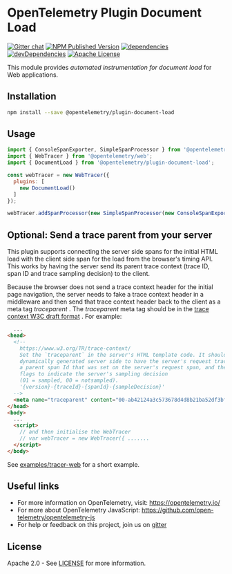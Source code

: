 # OpenTelemetry Plugin Document Load
[![Gitter chat][gitter-image]][gitter-url]
[![NPM Published Version][npm-img]][npm-url]
[![dependencies][dependencies-image]][dependencies-url]
[![devDependencies][devDependencies-image]][devDependencies-url]
[![Apache License][license-image]][license-image]

This module provides *automated instrumentation for document load* for Web applications.

## Installation

```bash
npm install --save @opentelemetry/plugin-document-load
```

## Usage

```js
import { ConsoleSpanExporter, SimpleSpanProcessor } from '@opentelemetry/tracing';
import { WebTracer } from '@opentelemetry/web';
import { DocumentLoad } from '@opentelemetry/plugin-document-load';

const webTracer = new WebTracer({
  plugins: [
    new DocumentLoad()
  ]
});

webTracer.addSpanProcessor(new SimpleSpanProcessor(new ConsoleSpanExporter()));
```

## Optional: Send a trace parent from your server
This plugin supports connecting the server side spans for the initial HTML load with the client side span for the load from the browser's timing API. This works by having the server send its parent trace context (trace ID, span ID and trace sampling decision) to the client.

Because the browser does not send a trace context header for the initial page navigation, the server needs to fake a trace context header in a middleware and then send that trace context header back to the client as a meta tag *traceparent* . The *traceparent* meta tag should be in the [trace context W3C draft format][trace-context-url] . For example:

```html
  ...
<head>
  <!--
    https://www.w3.org/TR/trace-context/
    Set the `traceparent` in the server's HTML template code. It should be
    dynamically generated server side to have the server's request trace Id,
    a parent span Id that was set on the server's request span, and the trace
    flags to indicate the server's sampling decision
    (01 = sampled, 00 = notsampled).
    '{version}-{traceId}-{spanId}-{sampleDecision}'
  -->
  <meta name="traceparent" content="00-ab42124a3c573678d4d8b21ba52df3bf-d21f7bc17caa5aba-01">
</head>
<body>
  ...
  <script>
    // and then initialise the WebTracer
    // var webTracer = new WebTracer({ .......
  </script>
</body>
```

See [examples/tracer-web](https://github.com/open-telemetry/opentelemetry-js/tree/master/examples/tracer-web) for a short example.

## Useful links
- For more information on OpenTelemetry, visit: <https://opentelemetry.io/>
- For more about OpenTelemetry JavaScript: <https://github.com/open-telemetry/opentelemetry-js>
- For help or feedback on this project, join us on [gitter][gitter-url]

## License

Apache 2.0 - See [LICENSE][license-url] for more information.

[gitter-image]: https://badges.gitter.im/open-telemetry/opentelemetry-js.svg
[gitter-url]: https://gitter.im/open-telemetry/opentelemetry-node?utm_source=badge&utm_medium=badge&utm_campaign=pr-badge&utm_content=badge
[license-url]: https://github.com/open-telemetry/opentelemetry-js/blob/master/LICENSE
[license-image]: https://img.shields.io/badge/license-Apache_2.0-green.svg?style=flat
[dependencies-image]: https://david-dm.org/open-telemetry/opentelemetry-js/status.svg?path=packages/opentelemetry-plugin-document-load
[dependencies-url]: https://david-dm.org/open-telemetry/opentelemetry-js?path=packages%2Fopentelemetry-plugin-document-load
[devDependencies-image]: https://david-dm.org/open-telemetry/opentelemetry-js/dev-status.svg?path=packages/opentelemetry-plugin-document-load
[devDependencies-url]: https://david-dm.org/open-telemetry/opentelemetry-js?path=packages%2Fopentelemetry-plugin-document-load&type=dev
[npm-url]: https://www.npmjs.com/package/@opentelemetry/plugin-document-load
[npm-img]: https://badge.fury.io/js/%40opentelemetry%2Fplugin-document-load.svg
[trace-context-url]: https://www.w3.org/TR/trace-context
